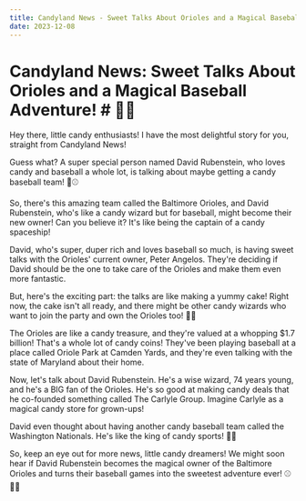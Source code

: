 ```yaml
---
title: Candyland News - Sweet Talks About Orioles and a Magical Baseball Adventure!
date: 2023-12-08
---
```



# Candyland News: Sweet Talks About Orioles and a Magical Baseball Adventure! # 🌟🍭

Hey there, little candy enthusiasts! I have the most delightful story for you, straight from Candyland News!

Guess what? A super special person named David Rubenstein, who loves candy and baseball a whole lot, is talking about maybe getting a candy baseball team! 🍬⚾

So, there's this amazing team called the Baltimore Orioles, and David Rubenstein, who's like a candy wizard but for baseball, might become their new owner! Can you believe it? It's like being the captain of a candy spaceship!

David, who's super, duper rich and loves baseball so much, is having sweet talks with the Orioles' current owner, Peter Angelos. They're deciding if David should be the one to take care of the Orioles and make them even more fantastic.

But, here's the exciting part: the talks are like making a yummy cake! Right now, the cake isn't all ready, and there might be other candy wizards who want to join the party and own the Orioles too! 🎉🧁

The Orioles are like a candy treasure, and they're valued at a whopping $1.7 billion! That's a whole lot of candy coins! They've been playing baseball at a place called Oriole Park at Camden Yards, and they're even talking with the state of Maryland about their home.

Now, let's talk about David Rubenstein. He's a wise wizard, 74 years young, and he's a BIG fan of the Orioles. He's so good at making candy deals that he co-founded something called The Carlyle Group. Imagine Carlyle as a magical candy store for grown-ups!

David even thought about having another candy baseball team called the Washington Nationals. He's like the king of candy sports! 🤴🍬

So, keep an eye out for more news, little candy dreamers! We might soon hear if David Rubenstein becomes the magical owner of the Baltimore Orioles and turns their baseball games into the sweetest adventure ever! ⚾🌈✨